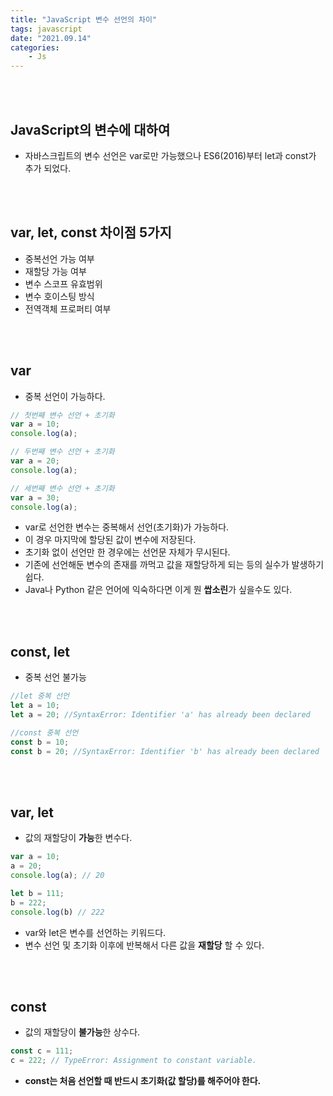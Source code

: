 ```yaml
---
title: "JavaScript 변수 선언의 차이"
tags: javascript
date: "2021.09.14"
categories: 
    - Js
---
```


<br>
<br>

## JavaScript의 변수에 대하여
- 자바스크립트의 변수 선언은 var로만 가능했으나 ES6(2016)부터 let과 const가 추가 되었다.

<br>
<br>

## var, let, const 차이점 5가지
- 중복선언 가능 여부
- 재할당 가능 여부
- 변수 스코프 유효범위
- 변수 호이스팅 방식
- 전역객체 프로퍼티 여부

<br>
<br>

## var
- 중복 선언이 가능하다.

```js
// 첫번째 변수 선언 + 초기화
var a = 10;
console.log(a);

// 두번째 변수 선언 + 초기화
var a = 20;
console.log(a);

// 세번째 변수 선언 + 초기화
var a = 30;
console.log(a);
```

- var로 선언한 변수는 중복해서 선언(초기화)가 가능하다.
- 이 경우 마지막에 할당된 값이 변수에 저장된다.
- 초기화 없이 선언만 한 경우에는 선언문 자체가 무시된다.
- 기존에 선언해둔 변수의 존재를 까먹고 값을 재할당하게 되는 등의 실수가 발생하기 쉽다.
- Java나 Python 같은 언어에 익숙하다면 이게 뭔 **쌉소린**가 싶을수도 있다.

<br>
<br>

## const, let
- 중복 선언 불가능

```js
//let 중복 선언
let a = 10;
let a = 20; //SyntaxError: Identifier 'a' has already been declared

//const 중복 선언
const b = 10;
const b = 20; //SyntaxError: Identifier 'b' has already been declared
```

<br>
<br>

## var, let
- 값의 재할당이 **가능**한 변수다.

```js
var a = 10;
a = 20;
console.log(a); // 20

let b = 111;
b = 222;
console.log(b) // 222
```

- var와 let은 변수를 선언하는 키워드다.
- 변수 선언 및 초기화 이후에 반복해서 다른 값을 **재할당** 할 수 있다.

<br>
<br>

## const
- 값의 재할당이 **불가능**한 상수다.

```js
const c = 111;
c = 222; // TypeError: Assignment to constant variable.
```

- **const는 처음 선언할 때 반드시 초기화(값 할당)를 해주어야 한다.**





